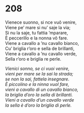 # 208

Vienece suonno, si nce vuô venire,  
Viene pe’ mare si nu’ saje la via;  
Si nu la saje, tu fattia ’mparare,  
È peccerillo e la nonna vô fare.  
Viene a cavallo a ’nu cavallo bianco,  
Cu’ briglia r’oro e sella de brillanti,  
Viene a cavallo a ’nu cavallo verde,  
Sella r’oro e briglia re perle.

*Vienici sonno, se ci vuoi venire,  
vieni per mare se la sai la strada;  
se non la sai, fattela insegnare.  
È piccolino e la ninna vuol fare,  
vieni a cavallo di un cavallo bianco,  
la briglia d’oro la sella di brillanti.  
Vieni a cavallo d’un cavallo verde  
la sella è d’oro la briglia di perle.*



